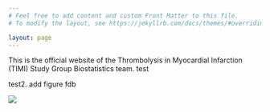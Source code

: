 ```yaml
---
# Feel free to add content and custom Front Matter to this file.
# To modify the layout, see https://jekyllrb.com/docs/themes/#overriding-theme-defaults

layout: page
---
```



This is the official website of the Thrombolysis in Myocardial Infarction (TIMI) Study Group Biostatistics team. test


test2. add figure   fdb


![](/timibiostat.github.io/logo_timi.png)
